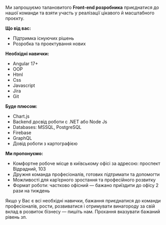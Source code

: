 Ми запрошуємо талановитого **Front-end розробника** приєднатися до нашої
команди та взяти участь у реалізації цікавого й масштабного проєкту.

**Що від вас:**

  * Підтримка існуючих рішень
  * Розробка та проектування нових 

**Необхідні навички:**

  * Angular 17+
  * OOP 
  * Html 
  * Css 
  * Javascript 
  * Jira 
  * Git 

**Буде плюсом:**

  * Chart.js
  * Backend досвід роботи с .NET або Node Js
  * Databases: MSSQL, PostgreSQL
  * Firebase
  * GraphQL
  * Довід роботи з картографією

**Ми пропонуємо:**

  * Комфортне робоче місце в київському офісі за адресою: проспект Відрадний, 103
  * Дружня команда професіоналів, готових підтримати та допомогти
  * Можливості для кар’єрного зростання та професійного розвитку
  * Формат роботи: частково офісний — бажано приїздити до офісу 2 рази на тиждень

Якщо у Вас є всі необхідні навички, бажання приєднатися до команди
професіоналів, рости, розвиватися і отримувати винагороду за свій вклад в
розвиток бізнесу — пишіть нам. Прохання вказувати бажаний рівень зп.
